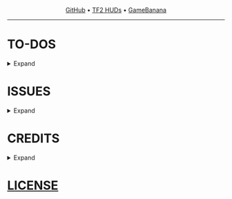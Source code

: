 <p align="center">
  <a href="https://github.com/LlamaGR1/ViviHUD">GitHub</a> • <a href="https://tf2huds.dev/hud/ViviHUD">TF2 HUDs</a> • <a href="https://gamebanana.com/mods/596766">GameBanana</a>
</p>

---

# TO-DOS
<details>
<summary>Expand</summary>
<br>

- 4:3 & 16:10 support
- 1080p and lower resolutions support
- Steam Deck support
- New icons for: Party Chat, Replays, Utilities Drawer, Alerts / Notifications, Shop, Loadout, Mute Players
- Mann Co. Store overhaul
- Workshop menu overhaul
- Replays menu overhaul
- 'Mann Up' & 'Boot Camp' menus overhaul
- Replace the 'Mann Co. Catalog' button with the Contracker & the existing Contracker button with smth else
- Make texts in Advanced Options TanLight instead of TanDark
- Replace the dark purple color backgrounds with images in Loadout & Shop
- Better looking Credits menu
- Better looking MvM mode selection
- 'Explanations' & Save / Load saved settings are off-set
- Remove 'Be a Coach' & 'Request Coach' buttons
- Fix 'Queued for...' & other MMDashboard related stuff
</details>

# ISSUES
<details>
<summary>Expand</summary>
<br>

- [ ] Random Music doesn't work as intended while in-game
- [ ] Loadout / Stats tab buttons are off-set in 4:3 & 16:10
- [ ] Loadout / Stats tab buttons & class buttons get lower the lower resolution
- [ ] Main Loadout page is missing ShowExplanation button
- [ ] 'Stock Items' will be off-set in lower resolutions
- [ ] Use 'CNavigationPanel' for class buttons in Loadout
- [ ] Class button doesn't stay selected when clicking on it
- [ ] Loadout Preset buttons (A - B - C - D) will be off-set in 4:3 & 16:10
- [ ] Make the Explanation menu in Crafting a "CExplanationPopup"
- [ ] Alerts / Notifications BG cuts off in lower resolutions
- [ ] 'Report Bugs' button missing
- [ ] '<< Back' button doesn't have a border until you hover over it in Casual, Comp, MvM
</details>

# CREDITS
<details>
<summary>Expand</summary>
<br>

- [Eminoma / TF2C Team](https://tf2classic.com)
  - some assets (check in game credits menu)
- [TF2 logo](https://commons.wikimedia.org/wiki/File:Team-Fortress-2-logo.png)
- [TF2 icon](https://wiki.teamfortress.com/wiki/File:TF2_crosshair_orange.png)
</details>

# [LICENSE](https://github.com/LlamaGR1/ViviHUD?tab=License-1-ov-file)
